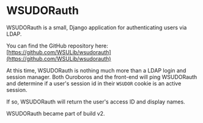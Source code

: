 # WSUDORauth

WSUDORauth is a small, Django application for authenticating users via LDAP.

You can find the GitHub repository here: [https://github.com/WSULib/wsudorauth](https://github.com/WSULib/wsudorauth)

At this time, WSUDORauth is nothing much more than a LDAP login and session manager.  Both Ouroboros and the front-end will ping WSUDORauth and determine if a user's session id in their `WSUDOR` cookie is an active session.

If so, WSUDORauth will return the user's access ID and display names.

WSUDORauth became part of build v2.